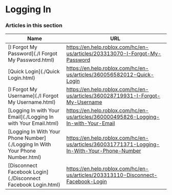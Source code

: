 # Logging In  
### Articles in this section
Name|URL
-|-
[I Forgot My Password](./I Forgot My Password.html) |https://en.help.roblox.com/hc/en-us/articles/203313070-I-Forgot-My-Password
[Quick Login](./Quick Login.html) |https://en.help.roblox.com/hc/en-us/articles/360056582012-Quick-Login
[I Forgot My Username](./I Forgot My Username.html) |https://en.help.roblox.com/hc/en-us/articles/360028719931-I-Forgot-My-Username
[Logging In with Your Email](./Logging In with Your Email.html) |https://en.help.roblox.com/hc/en-us/articles/360000495826-Logging-In-with-Your-Email
[Logging In With Your Phone Number](./Logging In With Your Phone Number.html) |https://en.help.roblox.com/hc/en-us/articles/360031771371-Logging-In-With-Your-Phone-Number
[Disconnect Facebook Login](./Disconnect Facebook Login.html) |https://en.help.roblox.com/hc/en-us/articles/203313110-Disconnect-Facebook-Login